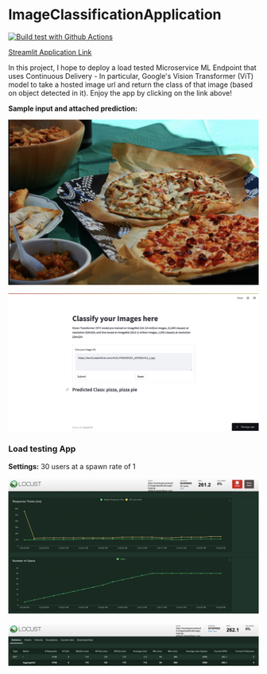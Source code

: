 # ImageClassificationApplication
[![Build test with Github Actions](https://github.com/BombayBrownBoy09/ImageClassificationApp/actions/workflows/main.yml/badge.svg)](https://github.com/BombayBrownBoy09/ImageClassificationApp/actions/workflows/main.yml)

[Streamlit Application Link](https://bombaybrownboy09-imageclassificationapp-training-ah8ykd.streamlitapp.com/)

In this project, I hope to deploy a load tested Microservice ML Endpoint that uses Continuous Delivery - In particular, Google's Vision Transformer (ViT) model to take a hosted image url and return the class of that image (based on object detected in it). Enjoy the app by clicking on the link above!

**Sample input and attached prediction:**
<p align="left">
  <img src="https://github.com/BombayBrownBoy09/ImageClassificationApp/blob/main/images/Pizza.png" />
</p>

<p align="right">
  <img src="https://github.com/BombayBrownBoy09/ImageClassificationApp/blob/main/images/Result.png" />
</p>


### Load testing App
**Settings:** 30 users at a spawn rate of 1

<p align="center">
  <img src="https://github.com/BombayBrownBoy09/ImageClassificationApp/blob/main/images/locust1.png" />
</p>
<p align="center">
  <img src="https://github.com/BombayBrownBoy09/ImageClassificationApp/blob/main/images/locust2.png" />
</p>
